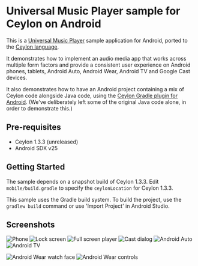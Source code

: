 Universal Music Player sample  for Ceylon on Android
====================================================

This is a [Universal Music Player][1] sample application for Android,
ported to the [Ceylon language](https://ceylon-lang.org).

It demonstrates how to implement an audio media app that works
across multiple form factors and provide a consistent user experience
on Android phones, tablets, Android Auto, Android Wear, Android TV and
Google Cast devices.

It also demonstrates how to have an Android project containing a mix of
Ceylon code alongside Java code, using the [Ceylon Gradle plugin for Android][2].
(We've deliberately left some of the original Java code alone, in order to
demonstrate this.)

[1]: https://github.com/googlesamples/android-UniversalMusicPlayer
[2]: https://github.com/ceylon/ceylon-gradle-android

Pre-requisites
--------------

- Ceylon 1.3.3 (unreleased)
- Android SDK v25

Getting Started
---------------

The sample depends on a snapshot build of Ceylon 1.3.3. Edit
`mobile/build.gradle` to specify the `ceylonLocation` for Ceylon 1.3.3.

This sample uses the Gradle build system. To build the project, use the
`gradlew build` command or use 'Import Project' in Android Studio.

Screenshots
-----------

![Phone](screenshots/phone.png "On a phone")
![Lock screen](screenshots/phone_lockscreen.png "Lockscreen background and controls")
![Full screen player](screenshots/phone_fullscreen_player.png "A basic full screen activity")
![Cast dialog](screenshots/phone_cast_dialog.png "Casting to Google Cast devices")
![Android Auto](screenshots/android_auto.png "Running on an Android Auto car")
![Android TV](screenshots/android_tv.png "Running on an Android TV")

![Android Wear watch face](screenshots/android_wear_1.png "MediaStyle notifications on an Android Wear watch")
![Android Wear controls](screenshots/android_wear_2.png "Media playback controls on an Android Wear watch")
